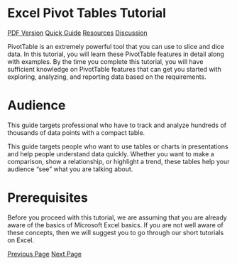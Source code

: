 # Excel Pivot Tables Tutorial
[PDF Version](../excel_pivot_tables/excel_pivot_tables_pdf_version.md)
[Quick Guide](../excel_pivot_tables/excel_pivot_tables_quick_guide.md)
[Resources](../excel_pivot_tables/excel_pivot_tables_useful_resources.md)
[Discussion](../excel_pivot_tables/excel_pivot_tables_discussion.md)

PivotTable is an extremely powerful tool that you can use to slice and dice data. In this tutorial, you will learn these PivotTable features in detail along with examples. By the time you complete this tutorial, you will have sufficient knowledge on PivotTable features that can get you started with exploring, analyzing, and reporting data based on the requirements.

# Audience
This guide targets professional who have to track and analyze hundreds of thousands of data points with a compact table.

This guide targets people who want to use tables or charts in presentations and help people understand data quickly. Whether you want to make a comparison, show a relationship, or highlight a trend, these tables help your audience “see” what you are talking about.

# Prerequisites
Before you proceed with this tutorial, we are assuming that you are already aware of the basics of Microsoft Excel basics. If you are not well aware of these concepts, then we will suggest you to go through our short tutorials on Excel.


[Previous Page](../excel_pivot_tables/index.md) [Next Page](../excel_pivot_tables/excel_pivot_tables_overview.md) 
